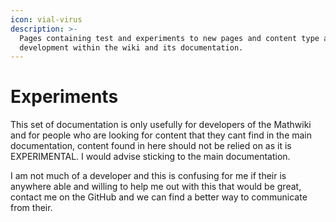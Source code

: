 ```yaml
---
icon: vial-virus
description: >-
  Pages containing test and experiments to new pages and content type and
  development within the wiki and its documentation.
---
```


# Experiments

This set of documentation is only usefully for developers of the Mathwiki and for people who are looking for content that they cant find in the main documentation, content found in here should not be relied on as it is EXPERIMENTAL. I would advise sticking to the main documentation.

I am not much of a developer and this is confusing for me if their is anywhere able and willing to help me out with this that would be great, contact me on the GitHub and we can find a better way to communicate from their.

